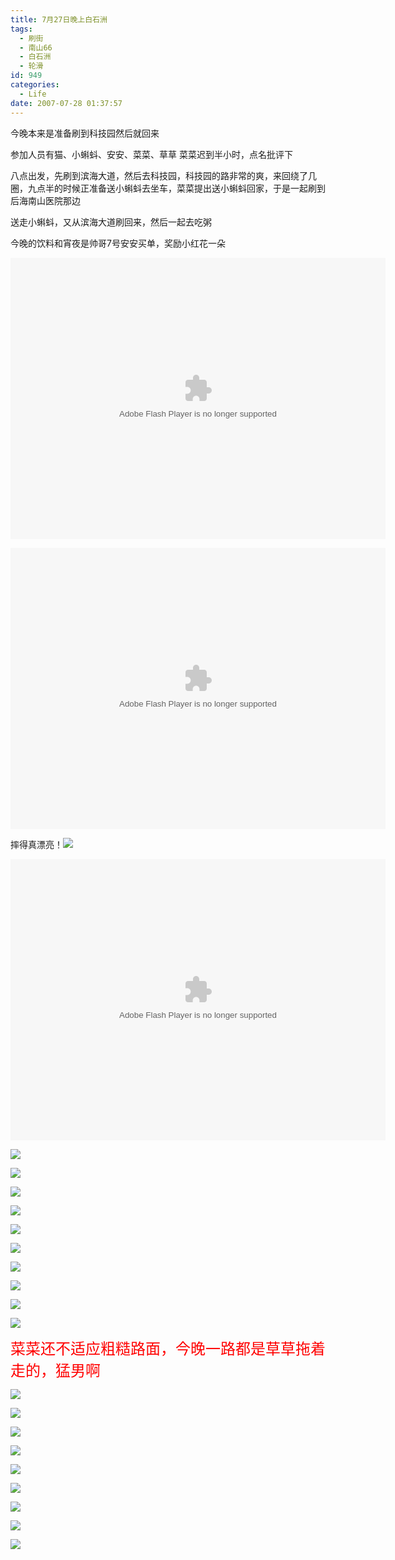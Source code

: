 ```yaml
---
title: 7月27日晚上白石洲
tags:
  - 刷街
  - 南山66
  - 白石洲
  - 轮滑
id: 949
categories:
  - Life
date: 2007-07-28 01:37:57
---
```


今晚本来是准备刷到科技园然后就回来 

参加人员有猫、小蝌蚪、安安、菜菜、草草 
菜菜迟到半小时，点名批评下 

八点出发，先刷到滨海大道，然后去科技园，科技园的路非常的爽，来回绕了几圈，九点半的时候正准备送小蝌蚪去坐车，菜菜提出送小蝌蚪回家，于是一起刷到后海南山医院那边 

送走小蝌蚪，又从滨海大道刷回来，然后一起去吃粥 

今晚的饮料和宵夜是帅哥7号安安买单，奖励小红花一朵 

<object classid="clsid:D27CDB6E-AE6D-11cf-96B8-444553540000" codebase="http://download.macromedia.com/pub/shockwave/cabs/flash/swflash.cab#version=6,0,29,0" width="600" height="450"><param name="movie" value="http://www.56.com/n_v164_/c22_/22_/22_/ruller66_/zhajm_1185601852_425_/85000_/0_/15984877.swf"><param name="quality" value="high"><param name="play" value="true"><embed src="http://www.56.com/n_v164_/c22_/22_/22_/ruller66_/zhajm_1185601852_425_/85000_/0_/15984877.swf" quality="high" pluginspage="http://www.macromedia.com/go/getflashplayer" type="application/x-shockwave-flash" width="600" height="450" play="true"></embed></object>

<object classid="clsid:D27CDB6E-AE6D-11cf-96B8-444553540000" codebase="http://download.macromedia.com/pub/shockwave/cabs/flash/swflash.cab#version=6,0,29,0" width="600" height="450"><param name="movie" value="http://www.56.com/n_v164_/c22_/25_/24_/ruller66_/zhajm_1185601249_89_/27000_/0_/15984580.swf"><param name="quality" value="high"><param name="play" value="true"><embed src="http://www.56.com/n_v164_/c22_/25_/24_/ruller66_/zhajm_1185601249_89_/27000_/0_/15984580.swf" quality="high" pluginspage="http://www.macromedia.com/go/getflashplayer" type="application/x-shockwave-flash" width="600" height="450" play="true"></embed></object>

摔得真漂亮！![](/images/2007/07/28_yct013_12834.gif)

<object classid="clsid:D27CDB6E-AE6D-11cf-96B8-444553540000" codebase="http://download.macromedia.com/pub/shockwave/cabs/flash/swflash.cab#version=6,0,29,0" width="600" height="450"><param name="movie" value="http://www.56.com/n_v164_/c22_/17_/18_/ruller66_/zhajm_1185601359_655_/99000_/0_/15984625.swf"><param name="quality" value="high"><param name="play" value="true"><embed src="http://www.56.com/n_v164_/c22_/17_/18_/ruller66_/zhajm_1185601359_655_/99000_/0_/15984625.swf" quality="high" pluginspage="http://www.macromedia.com/go/getflashplayer" type="application/x-shockwave-flash" width="600" height="450" play="true"></embed></object>

![](/images/2007/07/28_013533_7456.jpg) 

![](/images/2007/07/28_013546_7457.jpg) 

![](/images/2007/07/28_013601_7458.jpg) 

![](/images/2007/07/28_013609_7459.jpg) 

![](/images/2007/07/28_013617_7460.jpg) 

![](/images/2007/07/28_013631_7461.jpg) 

![](/images/2007/07/28_013638_7462.jpg) 

![](/images/2007/07/28_013706_7463.jpg) 

![](/images/2007/07/28_013718_7464.jpg) 

![](/images/2007/07/28_013730_7465.jpg) 

<font size="5"><font color="red">菜菜还不适应粗糙路面，今晚一路都是草草拖着走的，猛男啊</font></font>

![](/images/2007/07/28_014028_12835.jpg)

![](/images/2007/07/28_014101_12836.jpg)

![](/images/2007/07/28_014108_12837.jpg)

![](/images/2007/07/28_014118_12838.jpg)

![](/images/2007/07/28_014157_12839.jpg)

![](/images/2007/07/28_014206_12840.jpg)

![](/images/2007/07/28_014216_12841.jpg)

![](/images/2007/07/28_014226_12842.jpg)

![](/images/2007/07/28_014235_12843.jpg)